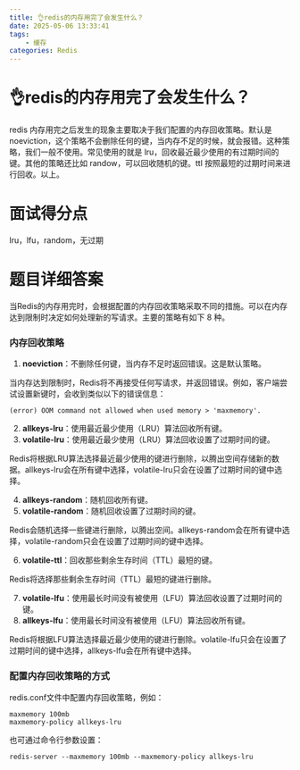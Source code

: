 ```yaml
---
title: 👌redis的内存用完了会发生什么？
date: 2025-05-06 13:33:41
tags:
	- 缓存
categories: Redis
---
```


# 👌redis的内存用完了会发生什么？

redis 内存用完之后发生的现象主要取决于我们配置的内存回收策略。默认是noeviction，这个策略不会删除任何的键，当内存不足的时候，就会报错。这种策略，我们一般不使用。常见使用的就是 lru，回收最近最少使用的有过期时间的键。其他的策略还比如 randow，可以回收随机的键。ttl 按照最短的过期时间来进行回收。以上。


# 面试得分点
lru，lfu，random，无过期

# 题目详细答案
当Redis的内存用完时，会根据配置的内存回收策略采取不同的措施。可以在内存达到限制时决定如何处理新的写请求。主要的策略有如下 8 种。

### 内存回收策略
1. **noeviction**：不删除任何键，当内存不足时返回错误。这是默认策略。

当内存达到限制时，Redis将不再接受任何写请求，并返回错误。例如，客户端尝试设置新键时，会收到类似以下的错误信息：

```plain
(error) OOM command not allowed when used memory > 'maxmemory'.
```

2. **allkeys-lru**：使用最近最少使用（LRU）算法回收所有键。
3. **volatile-lru**：使用最近最少使用（LRU）算法回收设置了过期时间的键。

Redis将根据LRU算法选择最近最少使用的键进行删除，以腾出空间存储新的数据。allkeys-lru会在所有键中选择，volatile-lru只会在设置了过期时间的键中选择。

4. **allkeys-random**：随机回收所有键。
5. **volatile-random**：随机回收设置了过期时间的键。

Redis会随机选择一些键进行删除，以腾出空间。allkeys-random会在所有键中选择，volatile-random只会在设置了过期时间的键中选择。

6. **volatile-ttl**：回收那些剩余生存时间（TTL）最短的键。

Redis将选择那些剩余生存时间（TTL）最短的键进行删除。

7. **volatile-lfu**：使用最长时间没有被使用（LFU）算法回收设置了过期时间的键。
8. **allkeys-lfu**：使用最长时间没有被使用（LFU）算法回收所有键。

Redis将根据LFU算法选择最近最少使用的键进行删除。volatile-lfu只会在设置了过期时间的键中选择，allkeys-lfu会在所有键中选择。

### 配置内存回收策略的方式
redis.conf文件中配置内存回收策略，例如：

```plain
maxmemory 100mb
maxmemory-policy allkeys-lru
```

也可通过命令行参数设置：

```plain
redis-server --maxmemory 100mb --maxmemory-policy allkeys-lru
```